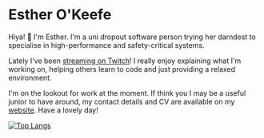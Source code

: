 # Esther O'Keefe 

Hiya! 👋 I'm Esther. I'm a uni dropout software person trying her darndest to
specialise in high-performance and safety-critical systems.

Lately I've been [streaming on Twitch](https://twitch.tv/esthermations)! I
really enjoy explaining what I'm working on, helping others learn to code and
just providing a relaxed environment.

I'm on the lookout for work at the moment. If think you I may be a useful junior 
to have around, my contact details and CV are available on my
[website](https://esther.okeefe.lgbt). Have a lovely day!

[![Top Langs](https://github-readme-stats.vercel.app/api/top-langs/?username=esthermations&layout=compact)](https://github.com/anuraghazra/github-readme-stats)
